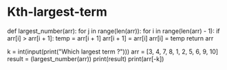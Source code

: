 # Kth-largest-term
def largest_number(arr):
    for j in range(len(arr)):
        for i in range(len(arr) - 1):
            if arr[i] > arr[i + 1]:
                temp = arr[i + 1]
                arr[i + 1] = arr[i]
                arr[i] = temp
    return arr


k = int(input(print("Which largest term ?")))
arr = [3, 4, 7, 8, 1, 2, 5, 6, 9, 10]
result = (largest_number(arr))
print(result)
print(arr[-k])
